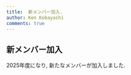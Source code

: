 ```yaml
---
title:  新メンバー加入.
author: Ken Kobayashi
comments: true
---
```


## 新メンバー加入

2025年度になり, 新たなメンバーが加入しました. 
